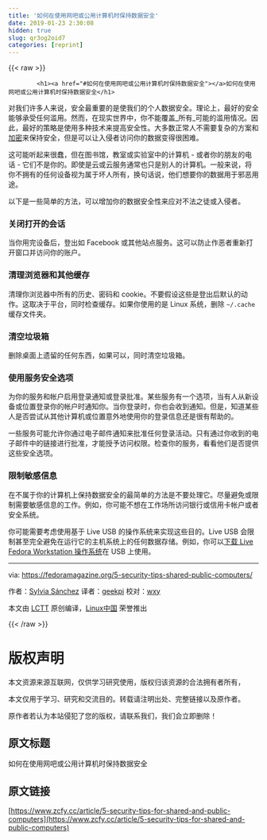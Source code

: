 ```yaml
---
title: '如何在使用网吧或公用计算机时保持数据安全' 
date: 2019-01-23 2:30:08
hidden: true
slug: qr3og2oid7
categories: [reprint]
---
```


{{< raw >}}

            <h1><a href="#如何在使用网吧或公用计算机时保持数据安全"></a>如何在使用网吧或公用计算机时保持数据安全</h1>
<p>对我们许多人来说，安全最重要的是使我们的个人数据安全。理论上，最好的安全能够承受任何滥用。然而，在现实世界中，你不能覆盖_所有_可能的滥用情况。因此，最好的策略是使用多种技术来提高安全性。大多数正常人不需要复杂的方案和<a href="https://en.wikipedia.org/wiki/Cryptography">加密</a>来保持安全，但是可以让入侵者访问你的数据变得很困难。</p>
<p>这可能听起来很蠢，但在图书馆，教室或实验室中的计算机 - 或者你的朋友的电话 - 它们不是你的。即使是云或云服务通常也只是别人的计算机。一般来说，将你不拥有的任何设备视为属于坏人所有，换句话说，他们想要你的数据用于邪恶用途。</p>
<p>以下是一些简单的方法，可以增加你的数据安全性来应对不法之徒或入侵者。</p>
<h3><a href="#关闭打开的会话"></a>关闭打开的会话</h3>
<p>当你用完设备后，登出如 Facebook 或其他站点服务。这可以防止作恶者重新打开窗口并访问你的账户。</p>
<h3><a href="#清理浏览器和其他缓存"></a>清理浏览器和其他缓存</h3>
<p>清理你浏览器中所有的历史、密码和 cookie。不要假设这些是登出后默认的动作。这取决于平台，同时检查缓存。如果你使用的是 Linux 系统，删除 <code>~/.cache</code> 缓存文件夹。</p>
<h3><a href="#清空垃圾箱"></a>清空垃圾箱</h3>
<p>删除桌面上遗留的任何东西，如果可以，同时清空垃圾箱。</p>
<h3><a href="#使用服务安全选项"></a>使用服务安全选项</h3>
<p>为你的服务和帐户启用登录通知或登录批准。某些服务有一个选项，当有人从新设备或位置登录你的帐户时通知你。当你登录时，你也会收到通知。但是，知道某些人是否尝试从其他计算机或位置意外地使用你的登录信息还是很有帮助的。</p>
<p>一些服务可能允许你通过电子邮件通知来批准任何登录活动。只有通过你收到的电子邮件中的链接进行批准，才能授予访问权限。检查你的服务，看看他们是否提供这些安全选项。</p>
<h3><a href="#限制敏感信息"></a>限制敏感信息</h3>
<p>在不属于你的计算机上保持数据安全的最简单的方法是不要处理它。尽量避免或限制需要敏感信息的工作。例如，你可能不想在工作场所访问银行或信用卡帐户或者安全系统。</p>
<p>你可能需要考虑使用基于 Live USB 的操作系统来实现这些目的。Live USB 会限制甚至完全避免在运行它的主机系统上的任何数据存储。例如，你可以<a href="https://getfedora.org/workstation/download/">下载 Live Fedora Workstation 操作系统</a>在 USB 上使用。</p>
<hr>
<p>via: <a href="https://fedoramagazine.org/5-security-tips-shared-public-computers/">https://fedoramagazine.org/5-security-tips-shared-public-computers/</a></p>
<p>作者：<a href="http://lailah.id.fedoraproject.org/">Sylvia Sánchez</a> 译者：<a href="https://github.com/geekpi">geekpi</a> 校对：<a href="https://github.com/wxy">wxy</a></p>
<p>本文由 <a href="https://github.com/LCTT/TranslateProject">LCTT</a> 原创编译，<a href="https://linux.cn/">Linux中国</a> 荣誉推出</p>

          
{{< /raw >}}

# 版权声明
本文资源来源互联网，仅供学习研究使用，版权归该资源的合法拥有者所有，

本文仅用于学习、研究和交流目的。转载请注明出处、完整链接以及原作者。

原作者若认为本站侵犯了您的版权，请联系我们，我们会立即删除！

## 原文标题
如何在使用网吧或公用计算机时保持数据安全

## 原文链接
[https://www.zcfy.cc/article/5-security-tips-for-shared-and-public-computers](https://www.zcfy.cc/article/5-security-tips-for-shared-and-public-computers)

